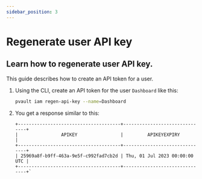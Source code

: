 ```yaml
---
sidebar_position: 3
---
```


# Regenerate user API key

## Learn how to regenerate user API key.

This guide describes how to create an API token for a user.

1. Using the CLI, create an API token for the user `Dashboard` like this:
   ```bash
   pvault iam regen-api-key --name=Dashboard
   ```
2. You get a response similar to this:
    
   ```text
   +--------------------------------------+-------------------------------+
   |                APIKEY                |         APIKEYEXPIRY          |
   +--------------------------------------+-------------------------------+
   | 25969a8f-b9ff-463a-9e5f-c992fad7cb2d | Thu, 01 Jul 2023 00:00:00 UTC |
   +--------------------------------------+-------------------------------+`
   ```
